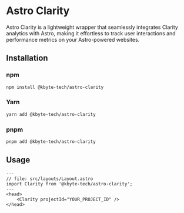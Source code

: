 # Astro Clarity

Astro Clarity is a lightweight wrapper that seamlessly integrates Clarity analytics with Astro, making it effortless to track user interactions and performance metrics on your Astro-powered websites.

## Installation

### npm
```bash
npm install @kbyte-tech/astro-clarity
```

### Yarn
```bash
yarn add @kbyte-tech/astro-clarity
```

### pnpm
```bash
pnpm add @kbyte-tech/astro-clarity
```

## Usage

```astro
---
// file: src/layouts/Layout.astro
import Clarity from '@kbyte-tech/astro-clarity';
---
<head>
    <Clarity projectId="YOUR_PROJECT_ID" />
</head>
```